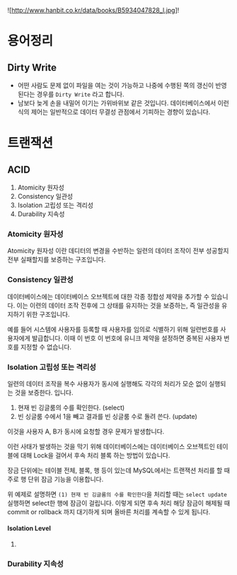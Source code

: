 ![http://www.hanbit.co.kr/data/books/B5934047828_l.jpg]!

# 용어정리

## Dirty Write
* 어떤 사람도 문제 없이 파일을 여는 것이 가능하고 나중에 수행된 쪽의 갱신이 반영된다는 경우를 `Dirty Write` 라고 합니다.
* 남보다 늦게 손을 내밀어 이기는 가위바위보 같은 것입니다. 데이터베이스에서 이런 식의 제어는 일반적으로 데이터 무결성 관점에서 기피하는 경향이 있습니다.

# 트랜잭션

## ACID

1. Atomicity 원자성
2. Consistency 일관성
3. Isolation 고립성 또는 격리성
4. Durability 지속성

### Atomicity 원자성
Atomicity 원자성 이란 데디터의 변경을 수반하는 일련의 데이터 조작이 전부 성공할지 전부 실패할지를 보증하는 구조입니다. 

### Consistency 일관성
데이터베이스에는 데이터베이스 오브젝트에 대한 각종 정합성 제약을 추가할 수 있습니다. 이는 이련의 데이터 조작 전후에 그 상태를 유지하는 것을 보증하는, 즉 일관성을 유지하기 위한 구조입니다.

예를 들어 시스템에 사용자를 등록할 때 사용자를 임의로 식별하기 위해 일련번호를 사용자에게 발급합니다. 이때 이 번호 이 번호에 유니크 제약을 설정하면 중복된 사용자 번호를 지정할 수 없습니다.

### Isolation 고립성 또는 격리성
일련의 데이터 조작을 복수 사용자가 동시에 실행해도 각각의 처리가 모순 없이 실행되는 것을 보증한다. 입니다. 

1. 현재 빈 깅글룸의 수를 확인한다. (select)
2. 빈 싱글룸 수에서 1을 빼고 결과를 빈 싱글룸 수로 돌려 쓴다. (update)

이것을 사용자 A, B가 동시에 요청할 경우 문제가 발생합니다.

이런 사태가 발생하는 것을 막기 위해 데이터베이스에는 데이터베이스 오브젝트인 테이블에 대해 Lock을 걸어서 후속 처리 블록 하는 방법이 있습니다.

장금 단위에는 테이블 전체, 블록, 행 등이 있는데 MySQL에서는 트랜잭션 처리를 할 때 주로 행 단위 잠금 기능을 이용합니다.

위 예제로 설명하면 `(1) 현재 빈 깅글룸의 수를 확인한다`을 처리할 때는 `select update` 실행하면 select한 행에 잠금이 걸립니다. 이렇게 되면 후속 처리 해당 잠금이 해제될 때 commit or rollback 까지 대기하게 되며 올바른 처리를 계속할 수 있게 됩니다.



#### Isolation Level

1. 


### Durability 지속성